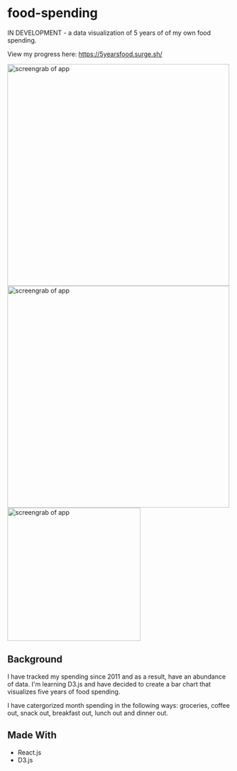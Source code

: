 # food-spending

IN DEVELOPMENT - a data visualization of 5 years of of my own food spending.

View my progress here: https://5yearsfood.surge.sh/

<img src="https://i.imgur.com/pXdIzAO.png" width="500" alt="screengrab of app">

<img src="https://i.imgur.com/cOhOvfe.png" width="500" alt="screengrab of app">

<img src="https://i.imgur.com/Ka2NyaX.png" width="300" alt="screengrab of app">

## Background
I have tracked my spending since 2011 and as a result, have an abundance of data. I'm learning D3.js and have decided to create a bar chart that visualizes five years of food spending.

I have catergorized month spending in the following ways: groceries, coffee out, snack out, breakfast out, lunch out and dinner out.

## Made With
- React.js
- D3.js
